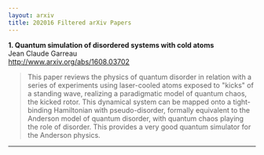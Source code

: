 ```yaml
---
layout: arxiv
title: 202016 Filtered arXiv Papers
---
```


**1.    Quantum simulation of disordered systems with cold atoms**  
Jean Claude Garreau  
http://www.arxiv.org/abs/1608.03702  
<blockquote>
<p>
This paper reviews the physics of quantum disorder in relation with a series of experiments using laser-cooled atoms exposed to "kicks" of a standing wave, realizing a paradigmatic model of quantum chaos, the kicked rotor. This dynamical system can be mapped onto a tight-binding Hamiltonian with pseudo-disorder, formally equivalent to the Anderson model of quantum disorder, with quantum chaos playing the role of disorder. This provides a very good quantum simulator for the Anderson physics.
</p>
</blockquote>

------

